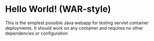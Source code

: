 Hello World! (WAR-style)
===============

This is the simplest possible Java webapp for testing servlet container deployments.  It should work on any container and requires no other dependencies or configuration 
